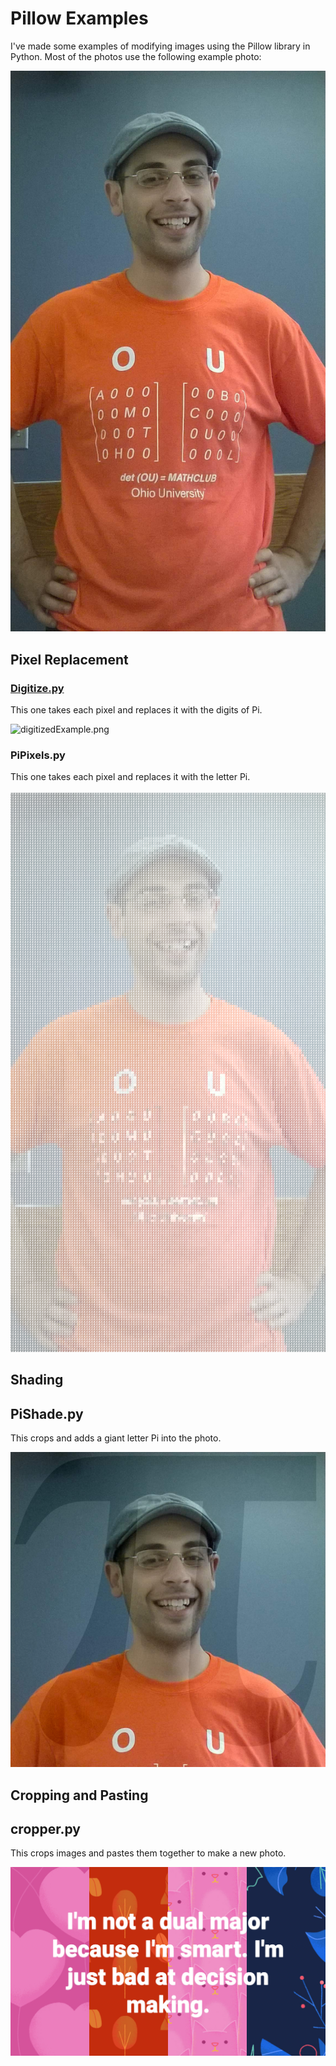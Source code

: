 # Pillow Examples

I've made some examples of modifying images using the Pillow library in Python. Most of the photos use the following example photo:

![example.jpg](https://github.com/abdalah/UsingPillow/raw/master/example.jpg "example.jpg")

## Pixel Replacement

### [Digitize.py](../Digitize.py)
 
This one takes each pixel and replaces it with the digits of Pi.

![digitizedExample.png](https://github.com/abdalah/UsingPillow/raw/master/digitizedExample.png "digitizedExample.png")

### PiPixels.py

This one takes each pixel and replaces it with the letter Pi.

![piExample.png](https://github.com/abdalah/UsingPillow/raw/master/piExample.png "piExample.png")

## Shading
## PiShade.py

This crops and adds a giant letter Pi into the photo.

![shaderExample.png](https://github.com/abdalah/UsingPillow/raw/master/shaderExample.png "shaderExample.png")

## Cropping and Pasting
## cropper.py

This crops images and pastes them together to make a new photo.

![final.png](https://github.com/abdalah/UsingPillow/raw/master/final.png "final.png")
